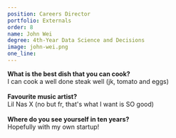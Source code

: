 ```yaml
---
position: Careers Director
portfolio: Externals
order: 8
name: John Wei
degree: 4th-Year Data Science and Decisions
image: john-wei.png
one_line:
---
```

**What is the best dish that you can cook?**
<br>
I can cook a well done steak well (jk, tomato and eggs)
<br><br>
**Favourite music artist?**
<br>
Lil Nas X (no but fr, that's what I want is SO good)
<br><br>
**Where do you see yourself in ten years?**
<br>
Hopefully with my own startup!